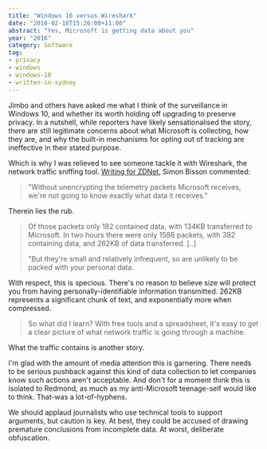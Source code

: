 ```yaml
---
title: "Windows 10 versus Wireshark"
date: "2016-02-18T15:26:00+11:00"
abstract: "Yes, Microsoft is getting data about you"
year: "2016"
category: Software
tag:
- privacy
- windows
- windows-10
- written-in-sydney
---
```

Jimbo and others have asked me what I think of the surveillance in Windows 10, and whether its worth holding off upgrading to preserve privacy. In a nutshell, while reporters have likely sensationalised the story, there are still legitimate concerns about what Microsoft is collecting, how they are, and why the built-in mechanisms for opting out of tracking are ineffective in their stated purpose.

Which is why I was relieved to see someone tackle it with Wireshark, the network traffic sniffing tool. [Writing for ZDNet], Simon Bisson commented:

> "Without unencrypting the telemetry packets Microsoft receives, we're not going to know exactly what data it receives."

Therein lies the rub.

> Of those packets only 182 contained data, with 134KB transferred to Microsoft. In two hours there were only 1586 packets, with 382 containing data, and 262KB of data transferred. [..]
>
> "But they're small and relatively infrequent, so are unlikely to be packed with your personal data.

With respect, this is specious. There's no reason to believe size will protect you from having personally-identifiable information transmitted. 262KB represents a significant chunk of text, and exponentially more when compressed.

> So what did I learn? With free tools and a spreadsheet, it's easy to get a clear picture of what network traffic is going through a machine.

What the traffic contains is another story.

I'm glad with the amount of media attention this is garnering. There needs to be serious pushback against this kind of data collection to let companies know such actions aren't acceptable. And don't for a moment think this is isolated to Redmond, as much as my anti-Microsoft teenage-self would like to think. That-was a lot-of-hyphens.

We should applaud journalists who use technical tools to support arguments, but caution is key. At best, they could be accused of drawing premature conclusions from incomplete data. At worst, deliberate obfuscation.

[Writing for ZDNet]: http://www.zdnet.com/article/windows-10-and-telemetry-time-for-a-simple-network-analysis/

